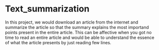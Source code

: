 # Text_summarization
In this project, we would download an article from the internet and summarize the article so that the summary explains the most importand points present in the entire article. This can be affective when you got no time to read an entire article and would be able to understand the essence of what the article presents by just reading few lines.
